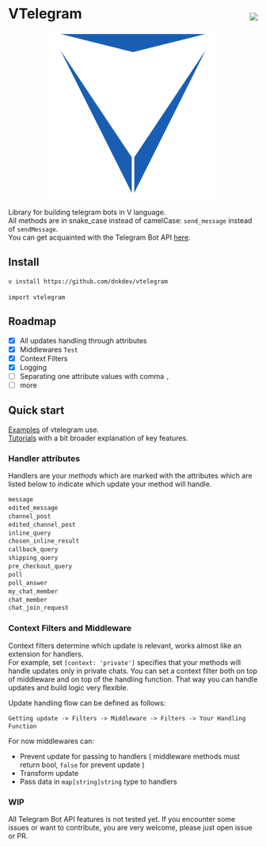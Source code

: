 <h1>VTelegram
<img align="right" style="margin-top:15px;" src="https://img.shields.io/static/v1?logo=telegram&label=Telegram Bot API&message=6.5&labelColor=ffffff&color=blue" href="https://core.telegram.org/bots/api">
</h1>

<p align="center">
  <img src="https://github.com/dnkdev/vtelegram/raw/master/VTelegram.svg">
</p>

Library for building telegram bots in V language.
<br>
All methods are in snake_case instead of camelCase: `send_message` instead of `sendMessage`.
<br>
You can get acquainted with the Telegram Bot API [here](https://core.telegram.org/bots/api).

## Install

```
v install https://github.com/dnkdev/vtelegram

import vtelegram
```

## Roadmap

- [x] All updates handling through attributes
- [x] Middlewares `Test`
- [x] Context Filters
- [x] Logging
- [ ] Separating one attribute values with comma `,`
- [ ] more

## Quick start

[Examples](https://github.com/dnkdev/vtelegram/tree/master/examples) of vtelegram use.<br>
[Tutorials](https://github.com/dnkdev/vtelegram/tree/master/tutorials) with a bit broader explanation of key features.

### Handler attributes

Handlers are your _methods_ which are marked with the attributes which are listed below to indicate which update your method will handle.

```v
message
edited_message
channel_post
edited_channel_post
inline_query
chosen_inline_result
callback_query
shipping_query
pre_checkout_query
poll
poll_answer
my_chat_member
chat_member
chat_join_request
```

### Context Filters and Middleware

Context filters determine which update is relevant, works almost like an extension for handlers.<br>
For example, set `[context: 'private']` specifies that your methods will handle updates only in private chats. You can set a context filter both on top of middleware and on top of the handling function. That way you can handle updates and build logic very flexible.

Update handling flow can be defined as follows: <br>

```
Getting update -> Filters -> Middleware -> Filters -> Your Handling Function
```

For now middlewares can:

- Prevent update for passing to handlers ( middleware methods must return bool, `false` for prevent update )
- Transform update
- Pass data in `map[string]string` type to handlers

### WIP

All Telegram Bot API features is not tested yet.
If you encounter some issues or want to contribute, you are very welcome, please just open issue or PR.
